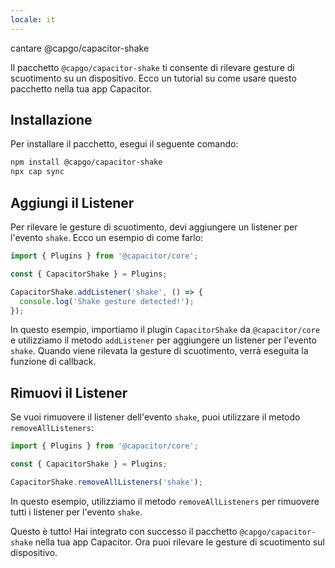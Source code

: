 ```yaml
---
locale: it
---
```


cantare @capgo/capacitor-shake

Il pacchetto `@capgo/capacitor-shake` ti consente di rilevare gesture di scuotimento su un dispositivo. Ecco un tutorial su come usare questo pacchetto nella tua app Capacitor.

## Installazione

Per installare il pacchetto, esegui il seguente comando:

```bash
npm install @capgo/capacitor-shake
npx cap sync
```

## Aggiungi il Listener

Per rilevare le gesture di scuotimento, devi aggiungere un listener per l'evento `shake`. Ecco un esempio di come farlo:

```typescript
import { Plugins } from '@capacitor/core';

const { CapacitorShake } = Plugins;

CapacitorShake.addListener('shake', () => {
  console.log('Shake gesture detected!');
});
```

In questo esempio, importiamo il plugin `CapacitorShake` da `@capacitor/core` e utilizziamo il metodo `addListener` per aggiungere un listener per l'evento `shake`. Quando viene rilevata la gesture di scuotimento, verrà eseguita la funzione di callback.

## Rimuovi il Listener

Se vuoi rimuovere il listener dell'evento `shake`, puoi utilizzare il metodo `removeAllListeners`:

```typescript
import { Plugins } from '@capacitor/core';

const { CapacitorShake } = Plugins;

CapacitorShake.removeAllListeners('shake');
```

In questo esempio, utilizziamo il metodo `removeAllListeners` per rimuovere tutti i listener per l'evento `shake`.

Questo è tutto! Hai integrato con successo il pacchetto `@capgo/capacitor-shake` nella tua app Capacitor. Ora puoi rilevare le gesture di scuotimento sul dispositivo.